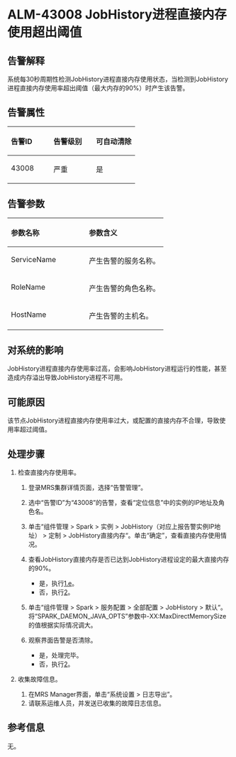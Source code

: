 # ALM-43008 JobHistory进程直接内存使用超出阈值<a name="alm_43008"></a>

## 告警解释<a name="zh-cn_topic_0191813884_zh-cn_topic_0087039425_section43920869"></a>

系统每30秒周期性检测JobHistory进程直接内存使用状态，当检测到JobHistory进程直接内存使用率超出阈值（最大内存的90%）时产生该告警。

## 告警属性<a name="zh-cn_topic_0191813884_zh-cn_topic_0087039425_section59743502"></a>

<a name="zh-cn_topic_0191813884_zh-cn_topic_0087039425_table64843092"></a>
<table><thead align="left"><tr id="zh-cn_topic_0191813884_zh-cn_topic_0087039425_row10409628"><th class="cellrowborder" valign="top" width="33.33333333333333%" id="mcps1.1.4.1.1"><p id="zh-cn_topic_0191813884_zh-cn_topic_0087039425_p37873528"><a name="zh-cn_topic_0191813884_zh-cn_topic_0087039425_p37873528"></a><a name="zh-cn_topic_0191813884_zh-cn_topic_0087039425_p37873528"></a>告警ID</p>
</th>
<th class="cellrowborder" valign="top" width="33.33333333333333%" id="mcps1.1.4.1.2"><p id="zh-cn_topic_0191813884_zh-cn_topic_0087039425_p47856888"><a name="zh-cn_topic_0191813884_zh-cn_topic_0087039425_p47856888"></a><a name="zh-cn_topic_0191813884_zh-cn_topic_0087039425_p47856888"></a>告警级别</p>
</th>
<th class="cellrowborder" valign="top" width="33.33333333333333%" id="mcps1.1.4.1.3"><p id="zh-cn_topic_0191813884_zh-cn_topic_0087039425_p51202692"><a name="zh-cn_topic_0191813884_zh-cn_topic_0087039425_p51202692"></a><a name="zh-cn_topic_0191813884_zh-cn_topic_0087039425_p51202692"></a>可自动清除</p>
</th>
</tr>
</thead>
<tbody><tr id="zh-cn_topic_0191813884_zh-cn_topic_0087039425_row53777413"><td class="cellrowborder" valign="top" width="33.33333333333333%" headers="mcps1.1.4.1.1 "><p id="zh-cn_topic_0191813884_zh-cn_topic_0087039425_p61003235"><a name="zh-cn_topic_0191813884_zh-cn_topic_0087039425_p61003235"></a><a name="zh-cn_topic_0191813884_zh-cn_topic_0087039425_p61003235"></a>43008</p>
</td>
<td class="cellrowborder" valign="top" width="33.33333333333333%" headers="mcps1.1.4.1.2 "><p id="zh-cn_topic_0191813884_zh-cn_topic_0087039425_p42315013"><a name="zh-cn_topic_0191813884_zh-cn_topic_0087039425_p42315013"></a><a name="zh-cn_topic_0191813884_zh-cn_topic_0087039425_p42315013"></a>严重</p>
</td>
<td class="cellrowborder" valign="top" width="33.33333333333333%" headers="mcps1.1.4.1.3 "><p id="zh-cn_topic_0191813884_zh-cn_topic_0087039425_p4964052"><a name="zh-cn_topic_0191813884_zh-cn_topic_0087039425_p4964052"></a><a name="zh-cn_topic_0191813884_zh-cn_topic_0087039425_p4964052"></a>是</p>
</td>
</tr>
</tbody>
</table>

## 告警参数<a name="zh-cn_topic_0191813884_zh-cn_topic_0087039425_section820607"></a>

<a name="zh-cn_topic_0191813884_zh-cn_topic_0087039425_table66543927"></a>
<table><thead align="left"><tr id="zh-cn_topic_0191813884_zh-cn_topic_0087039425_row61284534"><th class="cellrowborder" valign="top" width="50%" id="mcps1.1.3.1.1"><p id="zh-cn_topic_0191813884_zh-cn_topic_0087039425_p65100236"><a name="zh-cn_topic_0191813884_zh-cn_topic_0087039425_p65100236"></a><a name="zh-cn_topic_0191813884_zh-cn_topic_0087039425_p65100236"></a>参数名称</p>
</th>
<th class="cellrowborder" valign="top" width="50%" id="mcps1.1.3.1.2"><p id="zh-cn_topic_0191813884_zh-cn_topic_0087039425_p38627770"><a name="zh-cn_topic_0191813884_zh-cn_topic_0087039425_p38627770"></a><a name="zh-cn_topic_0191813884_zh-cn_topic_0087039425_p38627770"></a>参数含义</p>
</th>
</tr>
</thead>
<tbody><tr id="zh-cn_topic_0191813884_zh-cn_topic_0087039425_row41841705"><td class="cellrowborder" valign="top" width="50%" headers="mcps1.1.3.1.1 "><p id="zh-cn_topic_0191813884_zh-cn_topic_0087039425_p33734977"><a name="zh-cn_topic_0191813884_zh-cn_topic_0087039425_p33734977"></a><a name="zh-cn_topic_0191813884_zh-cn_topic_0087039425_p33734977"></a>ServiceName</p>
</td>
<td class="cellrowborder" valign="top" width="50%" headers="mcps1.1.3.1.2 "><p id="zh-cn_topic_0191813884_zh-cn_topic_0087039425_p48178601"><a name="zh-cn_topic_0191813884_zh-cn_topic_0087039425_p48178601"></a><a name="zh-cn_topic_0191813884_zh-cn_topic_0087039425_p48178601"></a>产生告警的服务名称。</p>
</td>
</tr>
<tr id="zh-cn_topic_0191813884_zh-cn_topic_0087039425_row30954226"><td class="cellrowborder" valign="top" width="50%" headers="mcps1.1.3.1.1 "><p id="zh-cn_topic_0191813884_zh-cn_topic_0087039425_p24264406"><a name="zh-cn_topic_0191813884_zh-cn_topic_0087039425_p24264406"></a><a name="zh-cn_topic_0191813884_zh-cn_topic_0087039425_p24264406"></a>RoleName</p>
</td>
<td class="cellrowborder" valign="top" width="50%" headers="mcps1.1.3.1.2 "><p id="zh-cn_topic_0191813884_zh-cn_topic_0087039425_p19259870"><a name="zh-cn_topic_0191813884_zh-cn_topic_0087039425_p19259870"></a><a name="zh-cn_topic_0191813884_zh-cn_topic_0087039425_p19259870"></a>产生告警的角色名称。</p>
</td>
</tr>
<tr id="zh-cn_topic_0191813884_zh-cn_topic_0087039425_row39121107"><td class="cellrowborder" valign="top" width="50%" headers="mcps1.1.3.1.1 "><p id="zh-cn_topic_0191813884_zh-cn_topic_0087039425_p14693133"><a name="zh-cn_topic_0191813884_zh-cn_topic_0087039425_p14693133"></a><a name="zh-cn_topic_0191813884_zh-cn_topic_0087039425_p14693133"></a>HostName</p>
</td>
<td class="cellrowborder" valign="top" width="50%" headers="mcps1.1.3.1.2 "><p id="zh-cn_topic_0191813884_zh-cn_topic_0087039425_p49293152"><a name="zh-cn_topic_0191813884_zh-cn_topic_0087039425_p49293152"></a><a name="zh-cn_topic_0191813884_zh-cn_topic_0087039425_p49293152"></a>产生告警的主机名。</p>
</td>
</tr>
</tbody>
</table>

## 对系统的影响<a name="zh-cn_topic_0191813884_zh-cn_topic_0087039425_section7385465"></a>

JobHistory进程直接内存使用率过高，会影响JobHistory进程运行的性能，甚至造成内存溢出导致JobHistory进程不可用。

## 可能原因<a name="zh-cn_topic_0191813884_zh-cn_topic_0087039425_section66469189"></a>

该节点JobHistory进程直接内存使用率过大，或配置的直接内存不合理，导致使用率超过阈值。

## 处理步骤<a name="zh-cn_topic_0191813884_zh-cn_topic_0087039425_section61351797"></a>

1.  检查直接内存使用率。
    1.  登录MRS集群详情页面，选择“告警管理”。
    2.  选中“告警ID”为“43008”的告警，查看“定位信息”中的实例的IP地址及角色名。
    3.  单击“组件管理 \> Spark \> 实例 \> JobHistory（对应上报告警实例IP地址） \> 定制 \> JobHistory直接内存“。单击“确定”，查看直接内存使用情况。
    4.  查看JobHistory直接内存是否已达到JobHistory进程设定的最大直接内存的90%。
        -   是，执行[1.e](#zh-cn_topic_0191813884_li1011493181634)。
        -   否，执行[2](#zh-cn_topic_0191813884_li572522141314)。

    5.  <a name="zh-cn_topic_0191813884_li1011493181634"></a>单击“组件管理 \> Spark \> 服务配置 \> 全部配置 \> JobHistory \> 默认“。将“SPARK\_DAEMON\_JAVA\_OPTS”参数中-XX:MaxDirectMemorySize的值根据实际情况调大。
    6.  观察界面告警是否清除。
        -   是，处理完毕。
        -   否，执行[2](#zh-cn_topic_0191813884_li572522141314)。

2.  <a name="zh-cn_topic_0191813884_li572522141314"></a>收集故障信息。
    1.  在MRS Manager界面，单击“系统设置 \> 日志导出”。
    2.  请联系运维人员，并发送已收集的故障日志信息。


## 参考信息<a name="zh-cn_topic_0191813884_zh-cn_topic_0087039425_section15295265"></a>

无。

